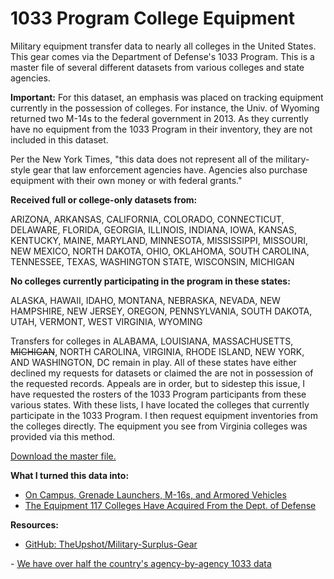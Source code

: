 1033 Program College Equipment
==============================
Military equipment transfer data to nearly all colleges in the United States. This gear comes via the Department of Defense's 1033 Program. This is a master file of several different datasets from various colleges and state agencies.

<b>Important:</b> For this dataset, an emphasis was placed on tracking equipment currently in the possession of colleges. For instance, the Univ. of Wyoming returned two M-14s to the federal government in 2013. As they currently have no equipment from the 1033 Program in their inventory, they are not included in this dataset.

Per the New York Times, "this data does not represent all of the military-style gear that law enforcement agencies have. Agencies also purchase equipment with their own money or with federal grants."

<b>Received full or college-only datasets from:</b>

ARIZONA, ARKANSAS, CALIFORNIA, COLORADO, CONNECTICUT, DELAWARE, FLORIDA, GEORGIA, ILLINOIS, INDIANA, IOWA, KANSAS, KENTUCKY, MAINE, MARYLAND, MINNESOTA, MISSISSIPPI, MISSOURI, NEW MEXICO, NORTH DAKOTA, OHIO, OKLAHOMA, SOUTH CAROLINA, TENNESSEE, TEXAS, WASHINGTON STATE, WISCONSIN, MICHIGAN

<b>No colleges currently participating in the program in these states:</b>

ALASKA, HAWAII, IDAHO, MONTANA, NEBRASKA, NEVADA, NEW HAMPSHIRE, NEW JERSEY, OREGON, PENNSYLVANIA, SOUTH DAKOTA, UTAH, VERMONT, WEST VIRGINIA, WYOMING

Transfers for colleges in ALABAMA, LOUISIANA, MASSACHUSETTS, <del>MICHIGAN</del>, NORTH CAROLINA, VIRGINIA, RHODE ISLAND, NEW YORK, AND WASHINGTON, DC remain in play. All of these states have either declined my requests for datasets or claimed the are not in possession of the requested records. Appeals are in order, but to sidestep this issue, I have requested the rosters of the 1033 Program participants from these various states. With these lists, I have located the colleges that currently participate in the 1033 Program. I then request equipment inventories from the colleges directly. The equipment you see from Virginia colleges was provided via this method.

<a target="_blank" href="https://github.com/danbauman77/1033-Program-Equipment-Colleges/blob/master/data-1033%20Program%209-25-14.csv">Download the master file.</a>

<b>What I turned this data into:</b>
- <a target="_blank" href="http://chronicle.com/article/On-Campus-Grenade-Launchers/148749/">On Campus, Grenade Launchers, M-16s, and Armored Vehicles</a>
- <a target="_blank" href="http://chronicle.com/article/Table-The-Equipment-117/148753/">The Equipment 117 Colleges Have Acquired From the Dept. of Defense</a>

<b>Resources:</b>
- <a target="_blank" href="https://github.com/TheUpshot/Military-Surplus-Gear">GitHub: TheUpshot/Military-Surplus-Gear
</a>
- <a target="_blank" href="https://www.muckrock.com/news/archives/2014/sep/04/we-have-over-half-countrys-agency-agency-1033-data/">We have over half the country's agency-by-agency 1033 data</a>
